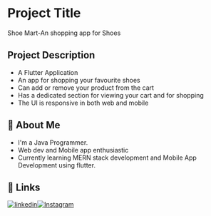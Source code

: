 
# Project Title
Shoe Mart-An shopping app for Shoes


## Project Description
* A Flutter Application
* An app for shopping your favourite shoes
* Can add or remove your product from the cart
* Has a dedicated section for viewing your cart and for shopping
* The UI is responsive in both web and mobile



## 🚀 About Me
* I'm a Java Programmer.
* Web dev and Mobile app enthusiastic 
* Currently learning MERN stack development and Mobile App Development using flutter.
## 🔗 Links
[![linkedin](https://img.shields.io/badge/linkedin-0A66C2?style=for-the-badge&logo=linkedin&logoColor=white)](https://www.linkedin.com/in/karthick-kumar-sm)[![Instagram](https://img.shields.io/badge/Instagram-%23E4405F?style=for-the-badge&logo=Instagram&logoColor=white)](https://instagram.com/sm_karthick)